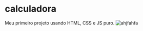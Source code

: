 # calculadora
Meu primeiro projeto usando HTML, CSS e JS puro.
![ahjfahfa](https://user-images.githubusercontent.com/100682248/157276381-4e7bbaa2-294c-40ab-bf36-60b2173a5b60.png)
